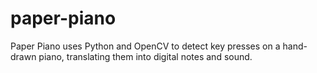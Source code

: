 # paper-piano
Paper Piano uses Python and OpenCV to detect key presses on a hand-drawn piano, translating them into digital notes and sound.

